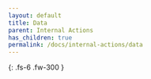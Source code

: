 ```yaml
---
layout: default
title: Data
parent: Internal Actions
has_children: true
permalink: /docs/internal-actions/data
---
```

{: .fs-6 .fw-300 }
